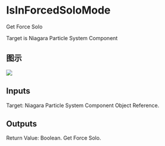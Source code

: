 # IsInForcedSoloMode

Get Force Solo

Target is Niagara Particle System Component

## 图示

![]($-20221218-20122537.png)

## Inputs

Target: Niagara Particle System Component Object Reference.  

## Outputs

Return Value: Boolean. Get Force Solo.

